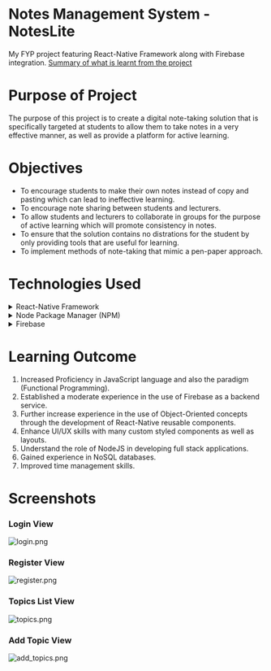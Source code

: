 # Notes Management System - NotesLite
My FYP project featuring React-Native Framework along with Firebase integration.
[Summary of what is learnt from the project](https://github.com/Mars-Aaron/-FYP-March2020/blob/master/README.md#learning-outcome)

# Purpose of Project
The purpose of this project is to create a digital note-taking solution that is specifically targeted at students to allow them to take notes in a very effective manner, as well as provide a platform for active learning.

# Objectives
  * To encourage students to make their own notes instead of copy and pasting which can lead to ineffective learning.
  * To encourage note sharing between students and lecturers.
  * To allow students and lecturers to collaborate in groups for the purpose of active learning which will promote consistency in notes.
  * To ensure that the solution contains no distrations for the student by only providing tools that are useful for learning.
  * To implement methods of note-taking that mimic a pen-paper approach.

# Technologies Used
<details>
  <summary>React-Native Framework</summary>
  
  ##### What?
  React-Native is a mobile application framework that is meant to unify the development process of user interfaces for both iOS, Android using solely JavaScript. It provides an engine that is capable of converting the components created in React-Native to the corresponding component in the native platform, for example a button created in React Native will render differently when installed on iOS and Android.
  
  ##### Why?
  1. Interest (Cross-Compatibility): React-Native is a framework that introduced me to the concept of cross-compatible mobile application development. Hence, I was quick to try to understand more about it.
  2. Component-based: React-Native is a component-based UI development framework, which means that components that I create are highly reusable.
  3. Interest (JavaScript): The first encounter with JavaScript was during internship, which was very interesting to use and had the potential of creating full stack applications with the least amount of effort.
  4. Metro: Metro is react-native package bundler which uses nodejs (a serverside javascript runtime environment). This automatically means that React-Native supports NodeJs and hence, have access to the huge list of repositories available on NPM. A lot of the third party plugins required can be installed from NPM which simplifies the development process by a huge margin.

</details>

<details>
  <summary>Node Package Manager (NPM)</summary>
  
  ##### What?
  It is a package manager for NodeJS which has access to over 350,000 third party packages. It can be access via the operating system's terminal (Terminal for MacOS and CMD for Windows) with the 'npm' command.
  
  ##### Why?
  NPM provides a huge list of open-sourced JavaScript libraries. A lot of the third party plugins required in the project such as Firebase integration module can be installed from NPM which simplifies the development process by a huge margin.
  
</details>

<details>
  <summary>Firebase</summary>
  
  ##### What?
  Firebase is Google's take on a Cloud platform for developers which also acts as a Backend-as-a-Service Provider that provides a platform for both Mobile and Web development projects.
  
  ##### Why?
  Developing a Mobile Application complete with a hosted backend can be a complex and potentially expensive process. As a Student, it is important to find a cost effective solution. Fortunately enough, is able to provide an entire backend service for the mobile application with no cost at all granted though it is limited in terms of vertical scalability.
  
  ##### What I needed from Firebase
  1. Firebase Authentication: Security and Privacy is a feature that is enabled in NotesLite. Implementing an authentication service that is secure can be quite difficult. Firebase is used here to simplify the process of both user registration and user authentication using email and password. On top of that, if there is a need to expand to social network integration with the application, Firebase also allows for social network authentication with minimal effort.
  2. Firebase Cloud Firestore: Firebase also provides two very good options for storing application data which is the Firebase Realtime Database and the Cloud Firestore, both of which satisfies the requirements of the project's data structure. Compared to using SQL Server which was initially an option, Cloud Firestore is a more effort efficient option as it is able to handle concurrent reads and writes which is prevalent in the application as it has collaborative features. In SQL Server, solutions will need to be developed to handle concurrent transactions. By using Cloud Firestore, developer will only need to worry about the data structure.
  3. Firebase Cloud Storage: User generated content such as profile pictures and document uploads needs to be stored somewhere as Cloud Firestore does not support blob data types. Firebase provides a service for that in the form of Cloud Storage which stores user generated content which will return a uri to be stored in firestore in place of the profile pictures and documents.

</details>

# Learning Outcome
1. Increased Proficiency in JavaScript language and also the paradigm (Functional Programming).
2. Established a moderate experience in the use of Firebase as a backend service.
3. Further increase experience in the use of Object-Oriented concepts through the development of React-Native reusable components.
4. Enhance UI/UX skills with many custom styled components as well as layouts.
5. Understand the role of NodeJS in developing full stack applications.
6. Gained experience in NoSQL databases.
7. Improved time management skills.

# Screenshots

### Login View
![login.png](https://firebasestorage.googleapis.com/v0/b/noteslite-40854.appspot.com/o/Login.png?alt=media&token=246626f0-0bb4-4985-a287-cf76ed1fcd92 "Login View")

### Register View
![register.png](https://firebasestorage.googleapis.com/v0/b/noteslite-40854.appspot.com/o/Register.png?alt=media&token=c6e46908-1edd-412a-ad4f-348cb1bc9cca "Register View")

### Topics List View
![topics.png](https://firebasestorage.googleapis.com/v0/b/noteslite-40854.appspot.com/o/Topics.png?alt=media&token=6aa0b24c-ab19-4410-b92c-24d30a4ac223 "Topics List View")

### Add Topic View
![add_topics.png](https://firebasestorage.googleapis.com/v0/b/noteslite-40854.appspot.com/o/Add%20Topics.png?alt=media&token=3a5d0391-fc80-468a-a825-76c9b719252b "Add Topic View")
